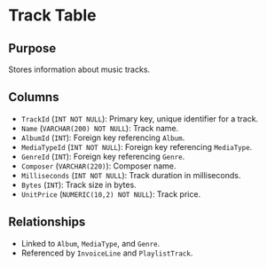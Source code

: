 # Track Table

## Purpose
Stores information about music tracks.

## Columns
- `TrackId` (`INT NOT NULL`): Primary key, unique identifier for a track.
- `Name` (`VARCHAR(200) NOT NULL`): Track name.
- `AlbumId` (`INT`): Foreign key referencing `Album`.
- `MediaTypeId` (`INT NOT NULL`): Foreign key referencing `MediaType`.
- `GenreId` (`INT`): Foreign key referencing `Genre`.
- `Composer` (`VARCHAR(220)`): Composer name.
- `Milliseconds` (`INT NOT NULL`): Track duration in milliseconds.
- `Bytes` (`INT`): Track size in bytes.
- `UnitPrice` (`NUMERIC(10,2) NOT NULL`): Track price.

## Relationships
- Linked to `Album`, `MediaType`, and `Genre`.
- Referenced by `InvoiceLine` and `PlaylistTrack`.
